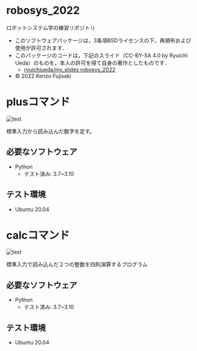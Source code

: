 # robosys_2022
ロボットシステム学の練習リポジトリ

  * このソフトウェアパッケージは，3条項BSDライセンスの下，再頒布および使用が許可されます．
  * このパッケージのコードは，下記のスライド（CC-BY-SA 4.0 by Ryuichi Ueda）のものを，本人の許可を得て自身の著作としたものです．
      * [ryuichiueda/my_slides robosys_2022](https://github.com/ryuichiueda/my_slides/tree/master/robosys_2022)
  * © 2022 Kenzo Fujisaki

# plusコマンド
![test](https://github.com/Kenzo-Fujisaki/robosys_2022/actions/workflows/test.yml/badge.svg)

標準入力から読み込んだ数字を足す。

## 必要なソフトウェア
* Python
  * テスト済み: 3.7~3.10

## テスト環境
* Ubuntu 20.04

# calcコマンド
![test](https://github.com/Kenzo-Fujisaki/robosys_2022/actions/workflows/test_calc.yml/badge.svg)


標準入力で読み込んだ２つの整数を四則演算するプログラム

## 必要なソフトウェア
* Python
  * テスト済み: 3.7~3.10

## テスト環境
* Ubuntu 20.04
